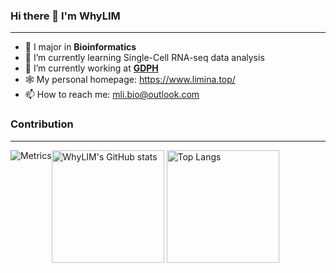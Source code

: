 ### Hi there 👋 I'm WhyLIM

<!--
**WhyLIM/WhyLIM** is a ✨ _special_ ✨ repository because its `README.md` (this file) appears on your GitHub profile.

Here are some ideas to get you started:
-->

---

- 🧬 I major in **Bioinformatics**
- 🌱 I’m currently learning Single-Cell RNA-seq data analysis
- 🏥 I’m currently working at [**GDPH**](https://www.gdghospital.org.cn/en/)
- 🕸️ My personal homepage: https://www.limina.top/
- 📫 How to reach me: mli.bio@outlook.com

### Contribution

---

<div>
  <div style="float: left;">
  <img src="https://metrics.lecoq.io/WhyLIM?template=classic&base=header%2C%20activity%2C%20community%2C%20repositories%2C%20metadata&base.indepth=false&base.hireable=false&base.skip=false&config.timezone=Asia%2FShanghai" alt="Metrics" align=center />
  </div>
  <div style="float: left;">
  <img src="https://github-readme-stats.vercel.app/api?username=WhyLIM&show_icons=true&theme=radical" height = "180" alt="WhyLIM's GitHub stats" align=center />
  <img src="https://github-readme-stats.vercel.app/api/top-langs/?username=WhyLIM&layout=compact" height = "180" alt="Top Langs" align=center />
  </div>
</div>
